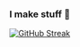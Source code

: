 ### I make stuff 👋



[![GitHub Streak](http://github-readme-streak-stats.herokuapp.com?user=zedek1&theme=dark&background=000000)](https://git.io/streak-stats)
